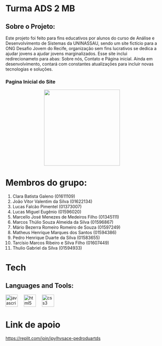 # Turma ADS 2 MB

## Sobre o Projeto: 
  Este projeto foi feito para fins educativos por alunos do curso de Análise e Desenvolvimento de Sistemas da UNINASSAU, sendo um site fictício para a ONG Desafio Jovem do Recife, organização sem fins lucrativos se dedica a ajudar jovens a ajudar jovens marginalizados. Esse site inclui redirecionameto para abas: Sobre nós, Contato e Página inicial. Ainda em desenvolvimento, contará com constantes atualizações para incluir novas tecnologias e soluções. 

### Pagina Inicial do Site 
<div align="center">
  <img height="250" src="https://cdn.discordapp.com/attachments/749999470334312478/1164287645514469437/image.png?ex=6542aa5e&is=6530355e&hm=b98f5a82feeeb7c705a1da4deeb3008eead0534eccd37aa833217b3c266850b5&"  />
</div>

# Membros do grupo:

1. Clara Batista Galeno (01611109)
2. João Vitor Valentim da Silva (01622134)
3. Lucas Falcão Pimentel (01373007)
4. Lucas Miguel Eugênio (01596020)
5. Marcello José Menezes de Medeiros Filho (01345111)
6. Marcos Thúlio Souza Almeida da Silva (01596867)
7. Mário Bezerra Romeiro Romeiro de Souza (01597249)
8. Matheus Henrique Marques dos Santos (01594386)
9. Pedro Henrique Duarte da Silva (01583655)
10. Tarcísio Marcos Ribeiro e Silva Filho (01607449)
11. Thulio Gabriel da Silva (01594933)

# Tech

## Languages and Tools:
<div align="left">
  <img src="https://cdn.jsdelivr.net/gh/devicons/devicon/icons/javascript/javascript-original.svg" height="40" alt="javascript logo"  />
  <img width="12" />
  <img src="https://cdn.jsdelivr.net/gh/devicons/devicon/icons/html5/html5-original.svg" height="40" alt="html5 logo"  />
  <img width="12" />
  <img src="https://cdn.jsdelivr.net/gh/devicons/devicon/icons/css3/css3-original.svg" height="40" alt="css3 logo"  />
</div>

###




# Link de apoio

https://replit.com/join/ipylhvsace-pedroduartds 
